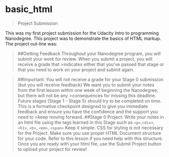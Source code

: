 # basic_html

>Project Submission

This was my first project submission for the Udacity Intro to programming Nanodegree.  This project was to demonstrate the basics of HTML markup. The project out-line was:

>##Getting Feedback
>Throughout your Nanodegree program, you will submit your work for review. When you submit a project, you will receive a grade that >indicates either that you've passed that stage or that you need to work on your project and submit again.

>##Important:
>You will not receive a grade for your Stage 0 submission (but you will receive feedback)
>We want you to submit your notes from the first lesson within one week of beginning the Nanodegree, but there will not be any >consequences for missing this deadline.
>Future stages (Stage 1 - Stage 5) should try to be completed on time.
>This is a formative checkpoint designed to give you immediate feedback and ensure you have the confidence and the support you need to >keep moving forward.
>##Stage 0 Project:
>Write your notes in an html file using the tags learned in this Stage such as `<p>`,`<div>`,`<h1>`, `<b>`, `<em>`, `<span>` 
>Keep it simple. CSS for styling is not necessary for the Project.
>Make sure you use proper HTML Document structure for your code. Refer to this lesson if you need help with this structure.
>Once you are ready with your html file, use the Submit Project button to upload your project for review!
